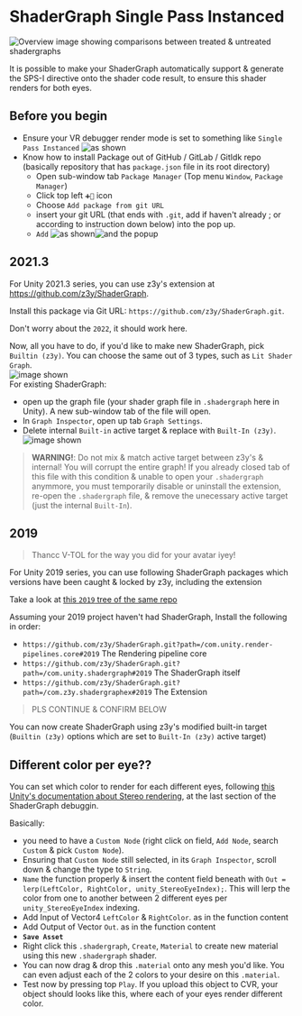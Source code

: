 # ShaderGraph Single Pass Instanced

![Overview image showing comparisons between treated & untreated shadergraphs](https://raw.githubusercontent.com/Perkedel/CVR_Stuffings/main/DiceGlow/Assets/JOELwindows7/_CORE/Sprites/Screenshots/overview_z3y_shadergraph.png)

It is possible to make your ShaderGraph automatically support & generate the SPS-I directive onto the shader code result, to ensure this shader renders for both eyes.

## Before you begin

- Ensure your VR debugger render mode is set to something like `Single Pass Instanced`  ![as shown](https://raw.githubusercontent.com/Perkedel/CVR_Stuffings/main/DiceGlow/Assets/JOELwindows7/_CORE/Sprites/Screenshots/make_sure_mockHMD_spsi.png)
- Know how to install Package out of GitHub / GitLab / GitIdk repo (basically repository that has `package.json` file in its root directory)
    - Open sub-window tab `Package Manager` (Top menu `Window`, `Package Manager`)
    - Click top left `➕🔻` icon
    - Choose `Add package from git URL`
    - insert your git URL (that ends with `.git`, add if haven't already ; or according to instruction down below) into the pop up.
    - `Add`  ![as shown](https://raw.githubusercontent.com/Perkedel/CVR_Stuffings/main/DiceGlow/Assets/JOELwindows7/_CORE/Sprites/Screenshots/add_git_url_package.png)![and the popup](https://raw.githubusercontent.com/Perkedel/CVR_Stuffings/main/DiceGlow/Assets/JOELwindows7/_CORE/Sprites/Screenshots/now_insert_git_url.png)

## 2021.3

For Unity 2021.3 series, you can use z3y's extension at https://github.com/z3y/ShaderGraph.

Install this package via Git URL: `https://github.com/z3y/ShaderGraph.git`.

Don't worry about the `2022`, it should work here.

Now, all you have to do, if you'd like to make new ShaderGraph, pick `Builtin (z3y)`. You can choose the same out of 3 types, such as `Lit Shader Graph`.  
![image shown](https://raw.githubusercontent.com/Perkedel/CVR_Stuffings/main/DiceGlow/Assets/JOELwindows7/_CORE/Sprites/Screenshots/right_click_create_z3y_shadergraph.png)  
For existing ShaderGraph:
- open up the graph file (your shader graph file in `.shadergraph` here in Unity). A new sub-window tab of the file will open.
- In `Graph Inspector`, open up tab `Graph Settings`. 
- Delete internal `Built-in` active target & replace with `Built-In (z3y)`.  ![image shown](https://raw.githubusercontent.com/Perkedel/CVR_Stuffings/main/DiceGlow/Assets/JOELwindows7/_CORE/Sprites/Screenshots/replace_with_z3y.png)

> **WARNING!**: Do not mix & match active target between z3y's & internal! You will corrupt the entire graph! If you already closed tab of this file with this condition & unable to open your `.shadergraph` anymmore, you must temporarily disable or uninstall the extension, re-open the `.shadergraph` file, & remove the unecessary active target (just the internal `Built-In`).

## 2019

> Thancc V-TOL for the way you did for your avatar iyey!

For Unity 2019 series, you can use following ShaderGraph packages which versions have been caught & locked by z3y, including the extension

Take a look at [this `2019` tree of the same repo](https://github.com/z3y/ShaderGraph/tree/2019)

Assuming your 2019 project haven't had ShaderGraph, Install the following in order:
- `https://github.com/z3y/ShaderGraph.git?path=/com.unity.render-pipelines.core#2019` The Rendering pipeline core
- `https://github.com/z3y/ShaderGraph.git?path=/com.unity.shadergraph#2019` The ShaderGraph itself
- `https://github.com/z3y/ShaderGraph.git?path=/com.z3y.shadergraphex#2019` The Extension

> PLS CONTINUE & CONFIRM BELOW

You can now create ShaderGraph using z3y's modified built-in target (`Builtin (z3y)` options which are set to `Built-In (z3y)` active target)

## Different color per eye??

You can set which color to render for each different eyes, following [this Unity's documentation about Stereo rendering](https://docs.unity3d.com/2021.3/Documentation/Manual/SinglePassInstancing.html), at the last section of the ShaderGraph debuggin.

Basically: 
- you need to have a `Custom Node` (right click on field, `Add Node`, search `Custom` & pick `Custom Node`).
- Ensuring that `Custom Node` still selected, in its `Graph Inspector`, scroll down & change the type to `String`.
- `Name` the function properly & insert the content field beneath with `Out = lerp(LeftColor, RightColor, unity_StereoEyeIndex);`. This will lerp the color from one to another between 2 different eyes per `unity_StereoEyeIndex` indexing.
- Add Input of Vector4 `LeftColor` & `RightColor`. as in the function content
- Add Output of Vector `Out`. as in the function content
- **`Save Asset`**
- Right click this `.shadergraph`, `Create`, `Material` to create new material using this new `.shadergraph` shader.
- You can now drag & drop this `.material` onto any mesh you'd like. You can even adjust each of the 2 colors to your desire on this `.material`.
- Test now by pressing top `Play`. If you upload this object to CVR, your object should looks like this, where each of your eyes render different color.